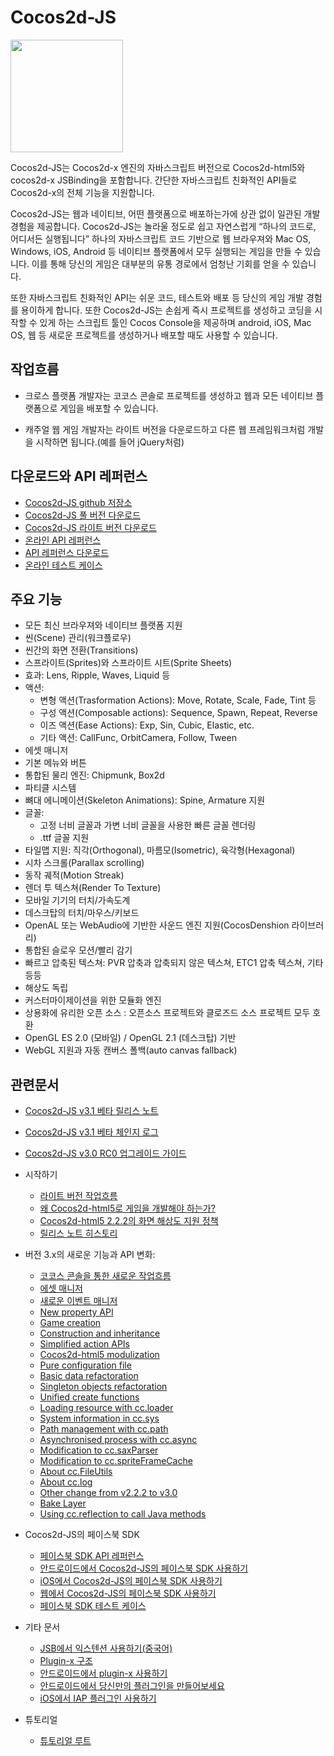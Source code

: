 # Cocos2d-JS

<img src="http://www.cocos2d-x.org/attachments/download/1508" height=180> 

Cocos2d-JS는 Cocos2d-x 엔진의 자바스크립트 버전으로 Cocos2d-html5와 cocos2d-x JSBinding을 포함합니다. 간단한 자바스크립트 친화적인 API들로 Cocos2d-x의 전체 기능을 지원합니다.

Cocos2d-JS는 웹과 네이티브, 어떤 플랫폼으로 배포하는가에 상관 없이 일관된 개발 경험을 제공합니다. Cocos2d-JS는 놀라울 정도로 쉽고 자연스럽게 “하나의 코드로, 어디서든 실행됩니다” 하나의 자바스크립트 코드 기반으로 웹 브라우져와 Mac OS, Windows, iOS, Android 등 네이티브 플랫폼에서 모두 실행되는 게임을 만들 수 있습니다. 이를 통해 당신의 게임은 대부분의 유통 경로에서 엄청난 기회를 얻을 수 있습니다.

또한 자바스크립트 친화적인 API는 쉬운 코드, 테스트와 배포 등 당신의 게임 개발 경험를 용이하게 합니다. 또한 Cocos2d-JS는 손쉽게 즉시 프로젝트를 생성하고 코딩을 시작할 수 있게 하는 스크립트 툴인 Cocos Console을 제공하며 android, iOS, Mac OS, 웹 등 새로운 프로젝트를 생성하거나 배포할 때도 사용할 수 있습니다.

## 작업흐름

- 크로스 플랫폼 개발자는 코코스 콘솔로 프로젝트를 생성하고 웹과 모든 네이티브 플랫폼으로 게임을 배포할 수 있습니다.

- 캐주얼 웹 게임 개발자는 라이트 버전을 다운로드하고 다른 웹 프레임워크처럼 개발을 시작하면 됩니다.(예를 들어 jQuery처럼)

## 다운로드와 API 레퍼런스

- [Cocos2d-JS github 저장소](http://github.com/cocos2d/cocos2d-js/)
- [Cocos2d-JS 풀 버전 다운로드](http://www.cocos2d-x.org/download)
- [Cocos2d-JS 라이트 버전 다운로드](http://www.cocos2d-x.org/filecenter/jsbuilder)
- [온라인 API 레퍼런스](http://www.cocos2d-x.org/wiki/Reference)
- [API 레퍼런스 다운로드](http://www.cocos2d-x.org/filedown/Cocos2d-JS-v3.0-beta-API.zip)
- [온라인 테스트 케이스](http://cocos2d-x.org/js-tests/)

## 주요 기능

* 모든 최신 브라우져와 네이티브 플랫폼 지원
* 씬(Scene) 관리(워크플로우)
* 씬간의 화면 전환(Transitions)
* 스프라이트(Sprites)와 스프라이트 시트(Sprite Sheets)
* 효과: Lens, Ripple, Waves, Liquid 등
* 액션:
    * 변형 액션(Trasformation Actions): Move, Rotate, Scale, Fade, Tint 등
    * 구성 액션(Composable actions): Sequence, Spawn, Repeat, Reverse
    * 이즈 액션(Ease Actions): Exp, Sin, Cubic, Elastic, etc.
    * 기타 액션: CallFunc, OrbitCamera, Follow, Tween
* 에셋 매니저
* 기본 메뉴와 버튼
* 통합된 물리 엔진: Chipmunk, Box2d
* 파티클 시스템
* 뼈대 에니메이션(Skeleton Animations): Spine, Armature 지원
* 글꼴:
    * 고정 너비 글꼴과 가변 너비 글꼴을 사용한 빠른 글꼴 렌더링
    * .ttf 글꼴 지원
* 타일맵 지원: 직각(Orthogonal), 마름모(Isometric), 육각형(Hexagonal)
* 시차 스크롤(Parallax scrolling)
* 동작 궤적(Motion Streak)
* 렌더 투 텍스쳐(Render To Texture)
* 모바일 기기의 터치/가속도계
* 데스크탑의 터치/마우스/키보드
* OpenAL 또는 WebAudio에 기반한 사운드 엔진 지원(CocosDenshion 라이브러리)
* 통합된 슬로우 모션/빨리 감기
* 빠르고 압축된 텍스쳐: PVR 압축과 압축되지 않은 텍스쳐, ETC1 압축 텍스쳐, 기타 등등
* 해상도 독립
* 커스터마이제이션을 위한 모듈화 엔진
* 상용화에 유리한 오픈 소스 : 오픈소스 프로젝트와 클로즈드 소스 프로젝트 모두 호환
* OpenGL ES 2.0 (모바일) / OpenGL 2.1 (데스크탑) 기반
* WebGL 지원과 자동 캔버스 폴백(auto canvas fallback)

## 관련문서

- [Cocos2d-JS v3.1 베타 릴리스 노트](./release-notes/v3.1b/release-note/ko.md)
- [Cocos2d-JS v3.1 베타 체인지 로그](./release-notes/v3.1b/changelog/ko.md)
- [Cocos2d-JS v3.0 RC0 업그레이드 가이드](./release-notes/v3.0rc0/upgrade-guide/ko.md)

- 시작하기
    - [라이트 버전 작업흐름](./v3/lite-version/ko.md)
    - [왜 Cocos2d-html5로 게임을 개발해야 하는가?](./v2/cocosh5-advantages/ko.md)
    - [Cocos2d-html5 2.2.2의 화면 해상도 지원 정책](./v2/resolution-policy-design/ko.md)
    - [릴리스 노트 히스토리](./release-notes/en.md)
        
- 버전 3.x의 새로운 기능과 API 변화:
    - [코코스 콘솔을 통한 새로운 작업흐름](./v2/cocos-console/ko.md)
    - [에셋 매니저](./v3/assets-manager/ko.md)
    - [새로운 이벤트 매니저](./v3/eventManager/ko.md)
    - [New property API](./v3/getter-setter-api/en.md)
    - [Game creation](./v3/cc-game/en.md)
    - [Construction and inheritance](./v3/inheritance/en.md)
    - [Simplified action APIs](./v3/cc-actions/en) 
    - [Cocos2d-html5 modulization](./v3/moduleconfig-json/en.md)
    - [Pure configuration file](./v3/project-json/en.md)
    - [Basic data refactoration](./v3/basic-data/en.md)
    - [Singleton objects refactoration](./v3/singleton-objs/en.md)
    - [Unified create functions](./v3/create-api/en.md)
    - [Loading resource with cc.loader](./v3/cc-loader/en.md)
    - [System information in cc.sys](./v3/cc-sys/en.md)
    - [Path management with cc.path](./v3/cc-path/en.md)
    - [Asynchronised process with cc.async](./v3/cc-async/en.md)
    - [Modification to cc.saxParser](./v3/cc-saxparser/en.md)
    - [Modification to cc.spriteFrameCache](./v3/cc-spriteframecache/en.md)
    - [About cc.FileUtils](./v3/cc-fileutils/en.md)
    - [About cc.log](./v3/cc-log/en.md)
    - [Other change from v2.2.2 to v3.0](./v3/more-change-from-v2-to-v3/en.md)
    - [Bake Layer](./v3/bake-layer/en.md)
    - [Using cc.reflection to call Java methods](./v3/reflection/en.md)
 
- Cocos2d-JS의 페이스북 SDK
    - [페이스북 SDK API 레퍼런스](./facebook-sdk/api-reference/ko.md)
    - [안드로이드에서 Cocos2d-JS의 페이스북 SDK 사용하기](./facebook-sdk/facebook-sdk-on-android/ko.md)
    - [iOS에서 Cocos2d-JS의 페이스북 SDK 사용하기](./facebook-sdk/facebook-sdk-on-ios/ko.md)
    - [웹에서 Cocos2d-JS의 페이스북 SDK 사용하기](./facebook-sdk/facebook-sdk-on-web/ko.md)
    - [페이스북 SDK 테스트 케이스](./facebook-sdk/facebook-test-case/ko.md)
    
- 기타 문서
    - [JSB에서 익스텐션 사용하기(중국어)](./jsb/jsb-extension/zh.md)
    - [Plugin-x 구조](./v3/plugin-x/plugin-x-architecture/ko.md)
    - [안드로이드에서 plugin-x 사용하기](./v3/plugin-x/how-to-use-plugin-x-on-android/ko.md)
    - [안드로이드에서 당신만의 플러그인을 만들어보세요](./v3/plugin-x/how-to-write-your-own-plugin-for-android/ko.md)
    - [iOS에서 IAP 플러그인 사용하기](./jsb/plugin-x/ios-iap/ko.md)
    
- 튜토리얼
    - [튜토리얼 루트](http://cocos2d-x.org/docs/tutorial/framework/html5/en)
